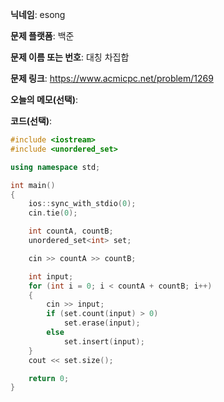 **닉네임**: esong

**문제 플랫폼**: 백준

**문제 이름 또는 번호**: 대칭 차집합

**문제 링크**: https://www.acmicpc.net/problem/1269

**오늘의 메모(선택)**:

**코드(선택)**:

```cpp
#include <iostream>
#include <unordered_set>

using namespace std;

int main()
{
    ios::sync_with_stdio(0);
    cin.tie(0);

    int countA, countB;
    unordered_set<int> set;

    cin >> countA >> countB;

    int input;
    for (int i = 0; i < countA + countB; i++)
    {
        cin >> input;
        if (set.count(input) > 0)
            set.erase(input);
        else
            set.insert(input);
    }
    cout << set.size();

    return 0;
}
```